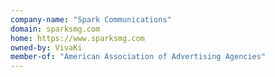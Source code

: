 ```yaml
---
company-name: "Spark Communications"
domain: sparksmg.com
home: https://www.sparksmg.com
owned-by: VivaKi
member-of: "American Association of Advertising Agencies"
---
```




